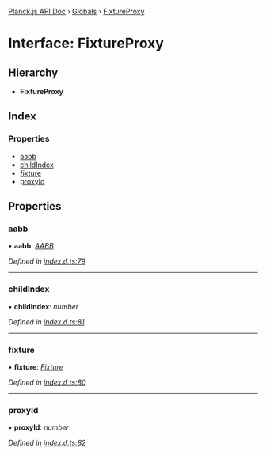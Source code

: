 [Planck.js API Doc](../README.md) › [Globals](../globals.md) › [FixtureProxy](fixtureproxy.md)

# Interface: FixtureProxy

## Hierarchy

* **FixtureProxy**

## Index

### Properties

* [aabb](fixtureproxy.md#aabb)
* [childIndex](fixtureproxy.md#childindex)
* [fixture](fixtureproxy.md#fixture)
* [proxyId](fixtureproxy.md#proxyid)

## Properties

###  aabb

• **aabb**: *[AABB](../classes/aabb.md)*

*Defined in [index.d.ts:79](https://github.com/shakiba/planck.js/blob/b7f66f1/lib/index.d.ts#L79)*

___

###  childIndex

• **childIndex**: *number*

*Defined in [index.d.ts:81](https://github.com/shakiba/planck.js/blob/b7f66f1/lib/index.d.ts#L81)*

___

###  fixture

• **fixture**: *[Fixture](../classes/fixture.md)*

*Defined in [index.d.ts:80](https://github.com/shakiba/planck.js/blob/b7f66f1/lib/index.d.ts#L80)*

___

###  proxyId

• **proxyId**: *number*

*Defined in [index.d.ts:82](https://github.com/shakiba/planck.js/blob/b7f66f1/lib/index.d.ts#L82)*
